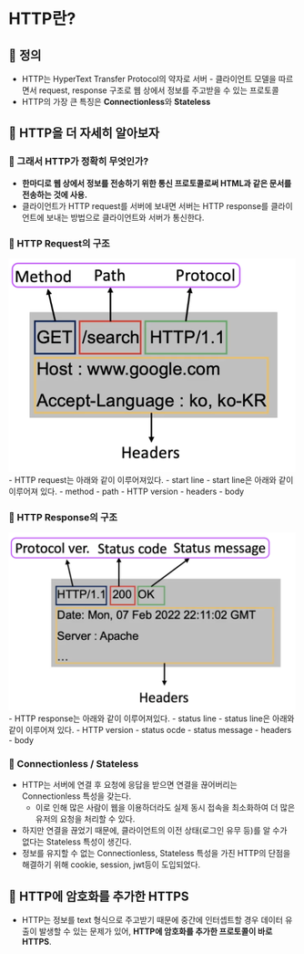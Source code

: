 # HTTP란?
## 🍎 정의
- HTTP는 HyperText Transfer Protocol의 약자로 서버 - 클라이언트 모델을 따르면서 request, response 구조로 웹 상에서 정보를 주고받을 수 있는 프로토콜
- HTTP의 가장 큰 특징은 **Connectionless**와 **Stateless**

## 🍎 HTTP을 더 자세히 알아보자
### 📖 그래서 HTTP가 정확히 무엇인가?
- **한마디로 웹 상에서 정보를 전송하기 위한 통신 프로토콜로써 HTML과 같은 문서를 전송하는 것에 사용.**
- 클라이언트가 HTTP request를 서버에 보내면 서버는 HTTP response를 클라이언트에 보내는 방법으로 클라이언트와 서버가 통신한다.
### 📖 HTTP Request의 구조
<img src = './HTTPRequest.jpg' width = 700>
- HTTP request는 아래와 같이 이루어져있다.
    - start line
        - start line은 아래와 같이 이루어져 있다.
        - method
        - path
        - HTTP version
    - headers
    - body

### 📖 HTTP Response의 구조
<img src = './HTTPResponse.jpg' width = 700>
- HTTP response는 아래와 같이 이루어져있다.
    - status line
        - status line은 아래와 같이 이루어져 있다.
        - HTTP version
        - status ocde
        - status message
    - headers
    - body

### 📖 Connectionless / Stateless
- HTTP는 서버에 연결 후 요청에 응답을 받으면 연결을 끊어버리는 Connectionless 특성을 갖는다.
    - 이로 인해 많은 사람이 웹을 이용하더라도 실제 동시 접속을 최소화하여 더 많은 유저의 요청을 처리할 수 있다.
- 하지만 연결을 끊었기 때문에, 클라이언트의 이전 상태(로그인 유무 등)를 알 수가 없다는 Stateless 특성이 생긴다.
- 정보를 유지할 수 없는 Connectionless, Stateless 특성을 가진 HTTP의 단점을 해결하기 위해 cookie, session, jwt등이 도입되었다.

## 🍎 HTTP에 암호화를 추가한 HTTPS
- HTTP는 정보를 text 형식으로 주고받기 때문에 중간에 인터셉트할 경우 데이터 유출이 발생할 수 있는 문제가 있어, **HTTP에 암호화를 추가한 프로토콜이 바로 HTTPS**.
